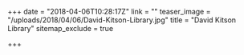 +++
date = "2018-04-06T10:28:17Z"
link = ""
teaser_image = "/uploads/2018/04/06/David-Kitson-Library.jpg"
title = "David Kitson Library"
sitemap_exclude = true

+++
